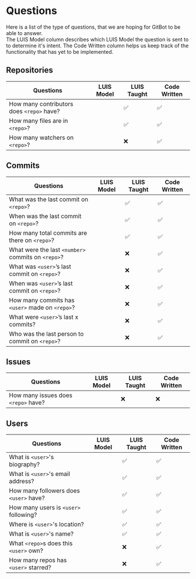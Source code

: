 # Questions

Here is a list of the type of questions, that we are hoping for GitBot to be able to answer.  
The LUIS Model column describes which LUIS Model the question is sent to to determine it's intent. The Code Written column helps us keep track of the functionality that has yet to be implemented.

## Repositories

|Questions											                    |LUIS Model	|LUIS Taught  |Code Written	
|---------------------------------------------------|-----------|-------------|------------
|How many contributors does `<repo>` have?			    |			      |✅			      |✅
|How many files are in `<repo>`?						        |			      |✅			      |✅
|How many watchers on `<repo>`?			                |			      |❌            |✅

## Commits

|Questions											                    |LUIS Model	|LUIS Taught  |Code Written	
|---------------------------------------------------|-----------|-------------|------------
|What was the last commit on `<repo>`?				      |			      |✅            |✅
|When was the last commit on `<repo>`?				      |			      |✅			      |✅
|How many total commits are there on `<repo>`?		  |			      |✅			      |✅
|What were the last `<number>` commits on `<repo>`? |			      |❌			      |✅		
|What was `<user>`’s last commit on `<repo>`?			  |			      |❌			      |✅
|When was `<user>`’s last commit on `<repo>`?			  |			      |❌			      |✅
|How many commits has `<user>` made on `<repo>`?		|			      |❌			      |✅
|What were `<user>`’s last x commits?					      |			      |❌			      |✅
|Who was the last person to commit on `<repo>`?			|			      |❌            |✅

## Issues

|Questions											                    |LUIS Model	|LUIS Taught  |Code Written	
|---------------------------------------------------|-----------|-------------|------------
|How many issues does `<repo>` have?                |           |❌           |❌

## Users

|Questions											                    |LUIS Model	|LUIS Taught  |Code Written	
|---------------------------------------------------|-----------|-------------|------------
|What is `<user>`'s biography?					            |			      |✅            |✅
|What is `<user>`'s email address?			            |			      |✅            |✅
|How many followers does `<user>` have?	            |			      |✅            |✅
|How many users is `<user>` following?	            |			      |✅            |✅
|Where is `<user>`'s location?					            |			      |✅            |✅
|What is `<user>`'s name?								            |			      |✅            |✅
|What `<repo>`s does this `<user>` own?			        |			      |❌            |✅
|How many repos has `<user>` starred?			          |			      |❌            |✅
